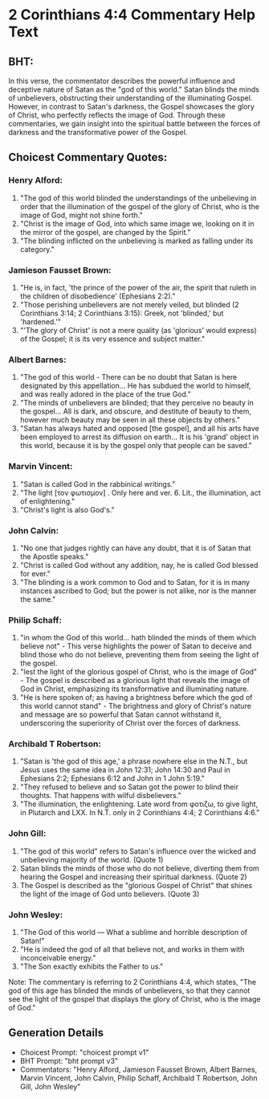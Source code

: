 # 2 Corinthians 4:4 Commentary Help Text

## BHT:
In this verse, the commentator describes the powerful influence and deceptive nature of Satan as the "god of this world." Satan blinds the minds of unbelievers, obstructing their understanding of the illuminating Gospel. However, in contrast to Satan's darkness, the Gospel showcases the glory of Christ, who perfectly reflects the image of God. Through these commentaries, we gain insight into the spiritual battle between the forces of darkness and the transformative power of the Gospel.

## Choicest Commentary Quotes:
### Henry Alford:
1. "The god of this world blinded the understandings of the unbelieving in order that the illumination of the gospel of the glory of Christ, who is the image of God, might not shine forth." 
2. "Christ is the image of God, into which same image we, looking on it in the mirror of the gospel, are changed by the Spirit."
3. "The blinding inflicted on the unbelieving is marked as falling under its category."

### Jamieson Fausset Brown:
1. "He is, in fact, 'the prince of the power of the air, the spirit that ruleth in the children of disobedience' (Ephesians 2:2)."
2. "Those perishing unbelievers are not merely veiled, but blinded (2 Corinthians 3:14; 2 Corinthians 3:15): Greek, not 'blinded,' but 'hardened.'"
3. "'The glory of Christ' is not a mere quality (as 'glorious' would express) of the Gospel; it is its very essence and subject matter."


### Albert Barnes:
1. "The god of this world - There can be no doubt that Satan is here designated by this appellation... He has subdued the world to himself, and was really adored in the place of the true God."
2. "The minds of unbelievers are blinded; that they perceive no beauty in the gospel... All is dark, and obscure, and destitute of beauty to them, however much beauty may be seen in all these objects by others."
3. "Satan has always hated and opposed [the gospel], and all his arts have been employed to arrest its diffusion on earth... It is his 'grand' object in this world, because it is by the gospel only that people can be saved."

### Marvin Vincent:
1. "Satan is called God in the rabbinical writings."
2. "The light [τον φωτισμον] . Only here and ver. 6. Lit., the illumination, act of enlightening."
3. "Christ's light is also God's."

### John Calvin:
1. "No one that judges rightly can have any doubt, that it is of Satan that the Apostle speaks."
2. "Christ is called God without any addition, nay, he is called God blessed for ever."
3. "The blinding is a work common to God and to Satan, for it is in many instances ascribed to God; but the power is not alike, nor is the manner the same."

### Philip Schaff:
1. "in whom the God of this world... hath blinded the minds of them which believe not" - This verse highlights the power of Satan to deceive and blind those who do not believe, preventing them from seeing the light of the gospel.
2. "lest the light of the glorious gospel of Christ, who is the image of God" - The gospel is described as a glorious light that reveals the image of God in Christ, emphasizing its transformative and illuminating nature.
3. "He is here spoken of; as having a brightness before which the god of this world cannot stand" - The brightness and glory of Christ's nature and message are so powerful that Satan cannot withstand it, underscoring the superiority of Christ over the forces of darkness.

### Archibald T Robertson:
1. "Satan is 'the god of this age,' a phrase nowhere else in the N.T., but Jesus uses the same idea in John 12:31; John 14:30 and Paul in Ephesians 2:2; Ephesians 6:12 and John in 1 John 5:19."
2. "They refused to believe and so Satan got the power to blind their thoughts. That happens with wilful disbelievers."
3. "The illumination, the enlightening. Late word from φοτιζω, to give light, in Plutarch and LXX. In N.T. only in 2 Corinthians 4:4; 2 Corinthians 4:6."

### John Gill:
1. "The god of this world" refers to Satan's influence over the wicked and unbelieving majority of the world. (Quote 1)
2. Satan blinds the minds of those who do not believe, diverting them from hearing the Gospel and increasing their spiritual darkness. (Quote 2)
3. The Gospel is described as the "glorious Gospel of Christ" that shines the light of the image of God unto believers. (Quote 3)

### John Wesley:
1. "The God of this world — What a sublime and horrible description of Satan!"
2. "He is indeed the god of all that believe not, and works in them with inconceivable energy."
3. "The Son exactly exhibits the Father to us."

Note: The commentary is referring to 2 Corinthians 4:4, which states, "The god of this age has blinded the minds of unbelievers, so that they cannot see the light of the gospel that displays the glory of Christ, who is the image of God."


## Generation Details
- Choicest Prompt: "choicest prompt v1"
- BHT Prompt: "bht prompt v3"
- Commentators: "Henry Alford, Jamieson Fausset Brown, Albert Barnes, Marvin Vincent, John Calvin, Philip Schaff, Archibald T Robertson, John Gill, John Wesley"
